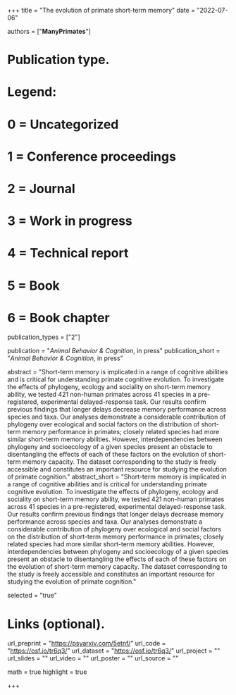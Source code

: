 +++
title = "The evolution of primate short-term memory"
date = "2022-07-06"

authors = ["**ManyPrimates**"]

# Publication type.
# Legend:
# 0 = Uncategorized
# 1 = Conference proceedings
# 2 = Journal
# 3 = Work in progress
# 4 = Technical report
# 5 = Book
# 6 = Book chapter
publication_types = ["2"]

publication = "*Animal Behavior & Cognition*, in press"
publication_short = "*Animal Behavior & Cognition*, in press"

abstract = "Short-term memory is implicated in a range of cognitive abilities and is critical for understanding primate cognitive evolution. To investigate the effects of phylogeny, ecology and sociality on short-term memory ability, we tested 421 non-human primates across 41 species in a pre-registered, experimental delayed-response task. Our results confirm previous findings that longer delays decrease memory performance across species and taxa. Our analyses demonstrate a considerable contribution of phylogeny over ecological and social factors on the distribution of short-term memory performance in primates; closely related species had more similar short-term memory abilities. However, interdependencies between phylogeny and socioecology of a given species present an obstacle to disentangling the effects of each of these factors on the evolution of short-term memory capacity. The dataset corresponding to the study is freely accessible and constitutes an important resource for studying the evolution of primate cognition."
abstract_short = "Short-term memory is implicated in a range of cognitive abilities and is critical for understanding primate cognitive evolution. To investigate the effects of phylogeny, ecology and sociality on short-term memory ability, we tested 421 non-human primates across 41 species in a pre-registered, experimental delayed-response task. Our results confirm previous findings that longer delays decrease memory performance across species and taxa. Our analyses demonstrate a considerable contribution of phylogeny over ecological and social factors on the distribution of short-term memory performance in primates; closely related species had more similar short-term memory abilities. However, interdependencies between phylogeny and socioecology of a given species present an obstacle to disentangling the effects of each of these factors on the evolution of short-term memory capacity. The dataset corresponding to the study is freely accessible and constitutes an important resource for studying the evolution of primate cognition."

selected = "true"

# Links (optional).
url_preprint = "https://psyarxiv.com/5etnf/"
url_code = "https://osf.io/tr6q3/"
url_dataset = "https://osf.io/tr6q3/"
url_project = ""
url_slides = ""
url_video = ""
url_poster = ""
url_source = ""

math = true
highlight = true

+++
